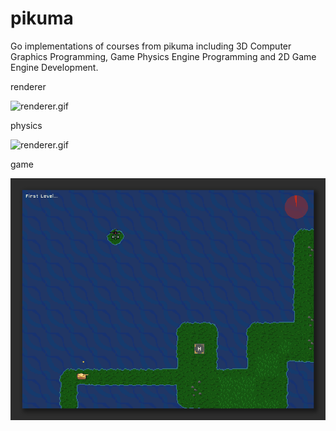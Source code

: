 # pikuma

Go implementations of courses from pikuma including 3D Computer Graphics Programming, Game Physics Engine Programming and 2D Game Engine Development.

renderer

![renderer.gif](./imgs/renderer.gif)

physics

![renderer.gif](./imgs/physics.gif)

game

![renderer.gif](./imgs/game.gif)
